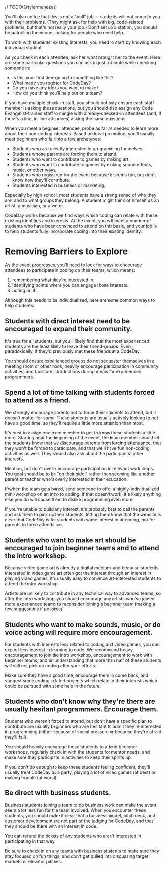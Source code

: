 // TODO(@tylermenezes)

You'll also notice that this is not a "pull" job -- students will not come to you with their problems. (They might ask
for help with big, code-related problems, but that's not really your job.) Don't set up a station, you should be
patrolling the venue, looking for people who need help.

To work with students' existing interests, you need to start by knowing each individual student.

As you check in each attendee, ask her what brought her to the event. Here are some particular questions you can ask
in just a minute while checking someone in:

- Is this your first time going to something like this?
- What made you register for CodeDay?
- Do you have any ideas you want to make?
- How do you think you'll help out on a team?

If you have multiple check-in staff, you should not only ensure each staff member is asking these questions, but you should also assign any Code Evangelist-trained staff to mingle with already-checked-in attendees (and, if there's a line, in-line attendees) asking the same questions.

When you meet a beginner attendee, probe as far as needed to learn more about their non-coding interests. Based on local promotion, you'll usually meet beginners who fall into a few archetypes:

- Students who are directly interested in programming themelves.
- Students whose parents are forcing them to attend.
- Students who want to contribute to games by making art.
- Students who want to contribute to games by making sound effects, music, or other ways.
- Students who registered for the event because it seems fun, but don't know how they'll contribute.
- Students interested in business or marketing.






Especially by high school, most students have a strong sense of who they are, and to what groups they belong. A student
might think of himself as an artist, a musician, or a writer.

CodeDay works because we find ways which coding can relate with these existing identities and interests. At the event,
you will meet a number of students who have been convinced to attend on this basis, and your job is to help students
fully incorporate coding into their existing identity.







# Removing Barriers to Explore

As the event progresses, you'll need to look for ways to encourage attendees to participate in coding on their teams, which means:

1. remembering what they're interested in.
2. identifying points where you can engage those interests.
3. acting on it.

Although this needs to be individualized, here are some common ways to help students:

## Students with direct interest need to be encouraged to expand their community.

It's true for all students, but you'll likely find that the most experienced students are the least likely to leave their friend-groups. Even, paradoxically, if they'd previously met these friends at a CodeDay.

You should ensure experienced groups do not sequester themselves in a meeting room or other nook, heavily encourage participation in community activities, and facilitate introductions during meals for experienced programmers.

## Spend a lot of time talking with students forced to attend as a friend.

We strongly encourage parents not to force their students to attend, but it doesn't matter for some. These students are usually actively looking to _not_ have a good time, so they'll require a little more attention than most.

It's best to assign one team member to get to know these students a little more. Starting near the beginning of the event, the team member should let the students know that we discourage parents from forcing attendance, that they won't be forced to participate, and that we'll have fun non-coding activities as well. They should also ask about the participants' other interests.

Mention, but don't overly encourage participation in relevant workshops. You goal should be to be "on their side," rather than seeming like another parent or teacher who's overly interested in their education.

If/when the team gets bored, send someone to offer a highly-individualized mini-workshop on an intro to coding. If that doesn't work, it's likely anything else you do will cause them to dislike programming even more.

If you're unable to build any interest, it's probably best to call the parents and ask them to pick up their students, letting them know that the website is clear that CodeDay is for students with some interest in attending, not for parents to force attendance.

## Students who want to make art should be encouraged to join beginner teams and to attend the intro workshop.

Because video game art is already a digital medium, and because students interested in video game art often got the interest through an interest in playing video games, it's usually easy to convince art-interested students to attend the intro workshop.

Artists are unlikely to contribute in any technical way to advanced teams, so after the intro workshop, you should encourage any artists who've joined more experienced teams to reconsider joining a beginner team (making a few suggestions if possible).

## Students who want to make sounds, music, or do voice acting will require more encouragement.

For students with interests less related to coding and video games, you can expect less interest in learning to code. We recommend heavy encouragement to join the intro workshop, encouragement to work with beginner teams, and an understanding that more than half of these students will still not pick up coding after your efforts.

Make sure they have a good time, encourage them to come back, and suggest some coding-related projects which relate to their interests which could be pursued with some help in the future.

## Students who don't know why they're there are usually hesitant programmers. Encourage them.

Students who weren't forced to attend, but don't have a specific plan to contribute are usually beginners who are hesitant to admit they're interested in programming (either because of social pressure or because they're afraid they'll fail).

You should heavily encourage these students to attend beginner workshops, regularly check in with the students for mentor needs, and make sure they participate in activities to keep their spirits up.

If you don't do enough to keep these students feeling confident, they'll usually treat CodeDay as a party, playing a lot of video games (at best) or making trouble (at worst).

## Be direct with business students.

Business students joining a team to do business work can make the event seem a lot less fun for the team involved. When you encounter these students, you should make it clear that a business model, pitch deck, and customer development are not part of the judging for CodeDay, and that they should be there with an interest in code.

You can refund the tickets of any students who aren't interested in participating in that way.

Be sure to check in on any teams with business students to make sure they stay focused on fun things, and don't get pulled into discussing target markets or elevator pitches.
